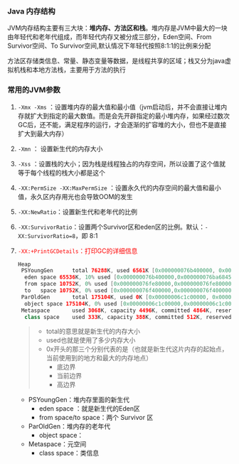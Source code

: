 ### Java 内存结构

​		JVM内存结构主要有三大块：**堆内存、方法区和栈**。堆内存是JVM中最大的一块由年轻代和老年代组成，而年轻代内存又被分成三部分，Eden空间、From Survivor空间、To Survivor空间,默认情况下年轻代按照8:1:1的比例来分配

​		方法区存储类信息、常量、静态变量等数据，是线程共享的区域；栈又分为java虚拟机栈和本地方法栈，主要用于方法的执行



### 常用的JVM参数

1. `-Xmx -Xms` ：设置堆内存的最大值和最小值（jvm启动后，并不会直接让堆内存就扩大到指定的最大数值。而是会先开辟指定的最小堆内存，如果经过数次GC后，还不能，满足程序的运行，才会逐渐的扩容堆的大小，但也不是直接扩大到最大内存）

2. `-Xmn` ： 设置新生代的内存大小

3. `-Xss` ：设置栈的大小；因为栈是线程独占的内存空间，所以设置了这个值就等于每个线程的栈大小都是这个

4. `-XX:PermSize -XX:MaxPermSize` ：设置永久代的内存空间的最大值和最小值，永久区内存用光也会导致OOM的发生

5. `-XX:NewRatio`：设置新生代和老年代的比例

6. `-XX:SurvivorRatio`：设置两个Survivor区和eden区的比例。默认：`-XX:SurvivorRatio=8`，即 8:1

7. <font color=red>`-XX:+PrintGCDetails`：打印GC的详细信息</font>

   ```java
   Heap
    PSYoungGen      total 76288K, used 6561K [0x000000076b400000, 0x0000000770900000, 0x00000007c0000000)
     eden space 65536K, 10% used [0x000000076b400000,0x000000076ba68458,0x000000076f400000)
     from space 10752K, 0% used [0x000000076fe80000,0x000000076fe80000,0x0000000770900000)
     to   space 10752K, 0% used [0x000000076f400000,0x000000076f400000,0x000000076fe80000)
    ParOldGen       total 175104K, used 0K [0x00000006c1c00000, 0x00000006cc700000, 0x000000076b400000)
     object space 175104K, 0% used [0x00000006c1c00000,0x00000006c1c00000,0x00000006cc700000)
    Metaspace       used 3068K, capacity 4496K, committed 4864K, reserved 1056768K
     class space    used 333K, capacity 388K, committed 512K, reserved 1048576K
   ```

   > - total的意思就是新生代的内存大小
   > - used也就是使用了多少内存大小
   > - 0x开头的那三个分别代表的是（也就是新生代这片内存的起始点，当前使用到的地方和最大的内存地点）
   >   - 底边界
   >   - 当前边界
   >   - 高边界

   - PSYoungGen：堆内存里面的新生代
     - eden space ：就是新生代的Eden区
     - from space/to  space：两个 Survivor 区
   - ParOldGen：堆内存的老年代
     - object space：
   - Metaspace：元空间
     - class space：类信息
